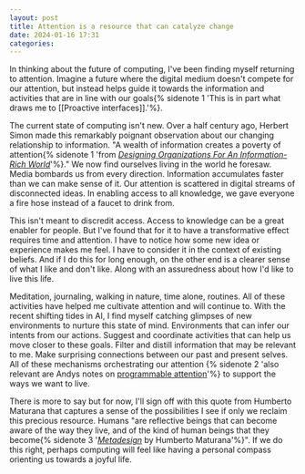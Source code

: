 ```yaml
---
layout: post
title: Attention is a resource that can catalyze change
date: 2024-01-16 17:31
categories:
---
```

In thinking about the future of computing, I've been finding myself returning to attention. Imagine a future where the digital medium doesn't compete for our attention, but instead helps guide it towards the information and activities that are in line with our goals{% sidenote 1 'This is in part what draws me to [[Proactive interfaces]].'%}.

The current state of computing isn't new. Over a half century ago, Herbert Simon made this remarkably poignant observation about our changing relationship to information. "A wealth of information creates a poverty of attention{% sidenote 1 'from *[Designing Organizations For An Information-Rich World](https://samim.io/dl/Designing-Organizations-for-an-Information-Rich-World-Herbert-Simon-1969.pdf)*'%}." We now find ourselves living in the world he foresaw. Media bombards us from every direction. Information accumulates faster than we can make sense of it. Our attention is scattered in digital streams of disconnected ideas. In enabling access to all knowledge, we gave everyone a fire hose instead of a faucet to drink from. 

This isn't meant to discredit access. Access to knowledge can be a great enabler for people. But I've found that for it to have a transformative effect requires time and attention. I have to notice how some new idea or experience makes me feel. I have to consider it in the context of existing beliefs. And if I do this for long enough, on the other end is a clearer sense of what I like and don't like. Along with an assuredness about how I'd like to live this life.

Meditation, journaling, walking in nature, time alone, routines. All of these activities have helped me cultivate attention and will continue to. With the recent shifting tides in AI, I find myself catching glimpses of new environments to nurture this state of mind. Environments that can infer our intents from our actions. Suggest and coordinate activities that can help us move closer to these goals. Filter and distill information that may be relevant to me. Make surprising connections between our past and present selves. All of these mechanisms orchestrating our attention {% sidenote 2 'also relevant are Andys notes on [programmable attention](https://notes.andymatuschak.org/Programmable_attention)'%} to support the ways we want to live.

There is more to say but for now, I'll sign off with this quote from Humberto Maturana that captures a sense of the possibilities I see if only we reclaim this precious resource. Humans "are reflective beings that can become aware of the way they live, and of the kind of human beings that they become{% sidenote 3 '*[Metadesign](https://www.pangaro.com/hciiseminar2019/Maturana_Metadesign.pdf)* by Humberto Maturana'%}". If we do this right, perhaps computing will feel like having a personal compass orienting us towards a joyful life. 